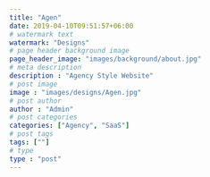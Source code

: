 ```yaml
---
title: "Agen"
date: 2019-04-10T09:51:57+06:00
# watermark text
watermark: "Designs"
# page header background image
page_header_image: "images/background/about.jpg"
# meta description
description : "Agency Style Website"
# post image
image : "images/designs/Agen.jpg"
# post author
author : "Admin"
# post categories
categories: ["Agency", "SaaS"]
# post tags
tags: [""]
# type
type : "post"
---
```

